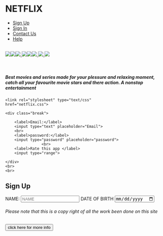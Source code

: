 <!doctype html>
<html>
<head>
<link href="https://cdn.jsdelivr.net/npm/bootstrap@5.1.3/dist/css/bootstrap.min.css" rel="stylesheet" integrity="sha384-1BmE4kWBq78iYhFldvKuhfTAU6auU8tT94WrHftjDbrCEXSU1oBoqyl2QvZ6jIW3" crossorigin="anonymous">
   <title img src="IMG_2390.JPG">emmanuel project</title>  
   
</head>

<body>
  
  <div id="start">
     <h1>NETFLIX</h1>
     <ul>
      <a href="https//:www.google.com"> <li>Sign Up</li> </a> <a href="https//:www.google.com"> <li>Sign In</li></a> <a href="https//:www.google.com"> <li>Contact Us</li></a> <a href="https//:www.google.com"> <li>Help</li> </a>
     </ul>
 </div>
  </div>
    <br>
<a  href="https//:www.google/netflix.com"><img src="monster.jpg"><img src="euphoria.jpg"><img src="IMG_2390.JPG"> <img src="naruto.jpg"><img src="power1.jpg"><img src="power3.jpg"> <img src="power4.jpg"> <img src="ragnork.jpg"></a> 

<br>
<br>
<br>

<div class="box-1">
  <h5> 
     <strong>Best movies and series made for your plessure and relaxing moment,</strong>
<em>catch all your favourite movie stars and there action.</em>
<strong>A nonstop entertainment </strong>
  </h5>
</div>

    <link rel="stylesheet" type="text/css"
    href="netflix.css">

    <div class="break">
    
        <label>Email:</label>
        <input type="text" placeholder="Email">
        <br>
        <label>password:</label>
        <input type="password" placeholder="password">
                    <br>
        <label>Rate this app </label>
        <input type="range">
              
    </div>
    <br>
    <br>           

  <h2>
  Sign Up
  </h2>

  <label>NAME:</label>
<input type="text" placeholder="NAME">
<label>DATE OF BIRTH</label>
<input type="date" placeholder="age">
<div>
  <h6>Please note that this is a copy right of all the work been done on this site  </h6>
</div>
    <a href="https//:www.google/netflix.com"><button>click here for more info</button> </a>
</body>
</html>
